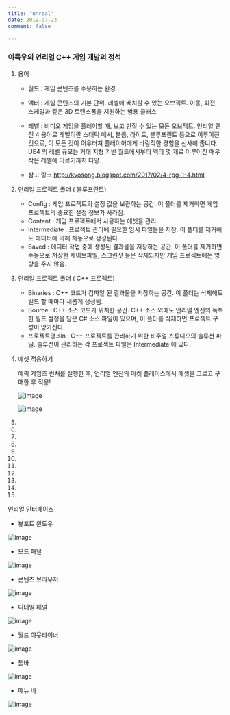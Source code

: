 ```yaml
---
title: "unreal"
date: 2019-07-23
comment: false

---
```






### 이득우의 언리얼 C++ 게임 개발의 정석

1. 용어

   - 월드 : 게임 콘텐츠를 수용하는 환경

   - 액터 : 게임 콘텐츠의 기본 단위. 레벨에 배치할 수 있는 오브젝트. 이동, 회전, 스케일과 같은 3D 트랜스폼을 지원하는 범용 클래스

   - 레벨 : 비디오 게임을 플레이할 때, 보고 만질 수 있는 모든 오브젝트.
     언리얼 엔진 4 용어로 레벨이란 스태틱 메시, 볼륨, 라이트, 블루프린트 등으로 이루어진 것으로, 이 모든 것이 어우러져 플레이어에게 바람직한 경험을 선사해 줍니다. UE4 의 레벨 규모는 거대 지형 기반 월드에서부터 액터 몇 개로 이루어진 매우 작은 레벨에 이르기까지 다양.

   - 참고 링크 <http://kyosong.blogspot.com/2017/02/4-rpg-1-4.html>

     

2. 언리얼 프로젝트 폴더 ( 블루프린트)

   - Config : 게임 프로젝트의 설정 값을 보관하는 공간. 이 폴더를 제거하면 게임 프로젝트의 중요한 설정 정보가 사라짐.
   - Content : 게임 프로젝트에서 사용하는  에셋을 관리
   - Intermediate : 프로젝트 관리에 필요한 임시 파일들을 저장. 이 폴더를 제거해도 에디터에 의해 자동으로 생성된다.
   - Saved : 에디터 작업 중에 생성된 결과물을 저장하는 공간. 이 폴더를 제거하면 수동으로 저장한 세이브파일, 스크린샷 등은 삭제되지만 게임 프로젝트에는 영향을 주지 않음.

   

3. 언리얼 프로젝트 폴더 ( C++ 프로젝트)

   -  Binaries : C++ 코드가 컴파일 된 결과물을 저장하는 공간. 이 폴더는 삭제해도 빌드 할 때마다 새롭게 생성됨.
   - Source : C++ 소스 코드가 위치한 공간. C++ 소스 외에도 언리얼 엔진의 독특한 빌드 설정을 담은 C# 소스 파일이 있으며, 이 폴더를 삭제하면 프로젝트 구성이 망가진다.
   - 프로젝트명.sln : C++ 프로젝트를 관리하기 위한 비주얼 스튜디오의 솔루션 파일. 솔루션이 관리하는 각 프로젝트 파일은 Intermediate 에 있다.

4. 에셋 적용하기

   에픽 게임즈 런쳐를 실행한 후, 언리얼 엔진의 마켓 플레이스에서 에셋을 고르고 구매한 후 적용!

   

   ![image](https://user-images.githubusercontent.com/26815767/61768570-ce9c9480-ae22-11e9-8c61-1af590303a24.png)


   ![image](https://user-images.githubusercontent.com/26815767/61769062-1b349f80-ae24-11e9-853e-d5dbf1104dbc.png)

   
   

5. 

6. 

7. 

8. 

9. 

10. 

11. 

12. 

13. 

14. 

15. 

언리얼 인터페이스

- 뷰포트 윈도우

![image](https://user-images.githubusercontent.com/26815767/61684603-e574b580-ad54-11e9-9222-6b1017901e91.png)



- 모드 패널

![image](https://user-images.githubusercontent.com/26815767/61684624-0210ed80-ad55-11e9-8ce3-0acff6863a3d.png)



-  콘텐츠 브라우저

![image](https://user-images.githubusercontent.com/26815767/61684648-15bc5400-ad55-11e9-954a-286876cfcc21.png)



-  디테일 패널

![image](https://user-images.githubusercontent.com/26815767/61684745-6338c100-ad55-11e9-9f03-8b52cc91ed67.png)



- 월드 아웃라이너

![image](https://user-images.githubusercontent.com/26815767/61684865-c75b8500-ad55-11e9-9081-c47f68654461.png)



- 툴바

![image](https://user-images.githubusercontent.com/26815767/61684885-dc381880-ad55-11e9-9cf7-9baea1582962.png)



- 메뉴 바

![image](https://user-images.githubusercontent.com/26815767/61684914-f4a83300-ad55-11e9-8a18-b59949110945.png)




